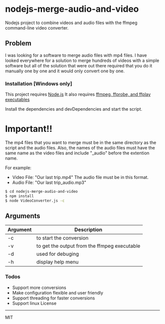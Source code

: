 # nodejs-merge-audio-and-video
Nodejs project to combine videos and audio files with the ffmpeg command-line video converter.

## Problem
I was looking for a software to merge audio files with mp4 files.
I have looked everywhere for a solution to merge hundreds of videos with a simple software but all of the solution that were out there required that you do it manually one by one and it would only convert one by one.


### Installation [Windows only]

This project requires [Node.js](https://nodejs.org/)
It also requires [ffmpeg, ffprobe, and ffplay executables](https://mega.nz/folder/iz4SETgB#rpC0O9-RS-zj-sYc1qtmCQ)

Install the dependencies and devDependencies and start the script.

# Important!!
The mp4 files that you want to merge must be in the same directory as the script and the audio files.
Also, the names of the audio files must have the same name as the video files and include "_audio" before the extention name. 

For example:
- Video File: "Our last trip.mp4"
The audio file must be in this format.
- Audio File: "Our last trip_audio.mp3"

```sh
$ cd nodejs-merge-audio-and-video
$ npm install
$ node VideoConverter.js -c
```

## Arguments
| Argument | Description |
| ------ | ------ |
| -c | to start the conversion |
| -v | to get the output from the ffmpeg executable |
| -d | used for debuging |
| -h | display help menu |

### Todos

 - Support more conversions
 - Make configuration flexible and user friendly
 - Support threading for faster conversions
 - Support linux
License
----

MIT
